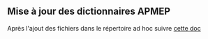 ## Mise à jour des dictionnaires APMEP

Après l'ajout des fichiers dans le répertoire ad hoc suivre [cette doc](dicosDnbBacE3c/index.html)
